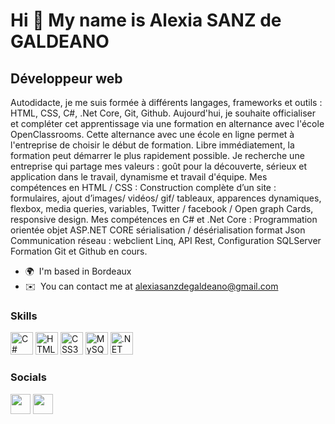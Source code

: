Hi 👋 My name is Alexia SANZ de GALDEANO
========================================

Développeur web
---------------

Autodidacte, je me suis formée à différents langages, frameworks et outils : HTML, CSS, C#, .Net Core, Git, Github. Aujourd'hui, je souhaite officialiser et compléter cet apprentissage via une formation en alternance avec l'école OpenClassrooms. Cette alternance avec une école en ligne permet à l'entreprise de choisir le début de formation. Libre immédiatement, la formation peut démarrer le plus rapidement possible. Je recherche une entreprise qui partage mes valeurs : goût pour la découverte, sérieux et application dans le travail, dynamisme et travail d'équipe. Mes compétences en HTML / CSS : Construction complète d’un site : formulaires, ajout d’images/ vidéos/ gif/ tableaux, apparences dynamiques, flexbox, media queries, variables, Twitter / facebook / Open graph Cards, responsive design. Mes compétences en C# et .Net Core : Programmation orientée objet ASP.NET CORE sérialisation / désérialisation format Json Communication réseau : webclient Linq, API Rest, Configuration SQLServer Formation Git et Github en cours.

* 🌍  I'm based in Bordeaux
* ✉️  You can contact me at [alexiasanzdegaldeano@gmail.com](mailto:alexiasanzdegaldeano@gmail.com)

### Skills

<p align="left">
<a href="https://docs.microsoft.com/en-us/dotnet/csharp/" target="_blank" rel="noreferrer"><img src="https://raw.githubusercontent.com/danielcranney/readme-generator/main/public/icons/skills/csharp-colored.svg" width="36" height="36" alt="C#" /></a>
<a href="https://developer.mozilla.org/en-US/docs/Glossary/HTML5" target="_blank" rel="noreferrer"><img src="https://raw.githubusercontent.com/danielcranney/readme-generator/main/public/icons/skills/html5-colored.svg" width="36" height="36" alt="HTML5" /></a>
<a href="https://www.w3.org/TR/CSS/#css" target="_blank" rel="noreferrer"><img src="https://raw.githubusercontent.com/danielcranney/readme-generator/main/public/icons/skills/css3-colored.svg" width="36" height="36" alt="CSS3" /></a>
<a href="https://www.mysql.com/" target="_blank" rel="noreferrer"><img src="https://raw.githubusercontent.com/danielcranney/readme-generator/main/public/icons/skills/mysql-colored.svg" width="36" height="36" alt="MySQL" /></a>
<a href="https://dotnet.microsoft.com/en-us/" target="_blank" rel="noreferrer"><img src="https://raw.githubusercontent.com/danielcranney/readme-generator/main/public/icons/skills/dot-net-colored.svg" width="36" height="36" alt=".NET" /></a>
</p>


### Socials

<p align="left"> <a href="https://www.github.com/AlexiaSanz" target="_blank" rel="noreferrer"><img src="https://raw.githubusercontent.com/danielcranney/readme-generator/main/public/icons/socials/github.svg" width="32" height="32" /></a> <a href="https://www.linkedin.com/in/alexia-sanz-de-galdeano" target="_blank" rel="noreferrer"><img src="https://raw.githubusercontent.com/danielcranney/readme-generator/main/public/icons/socials/linkedin.svg" width="32" height="32" /></a></p>

